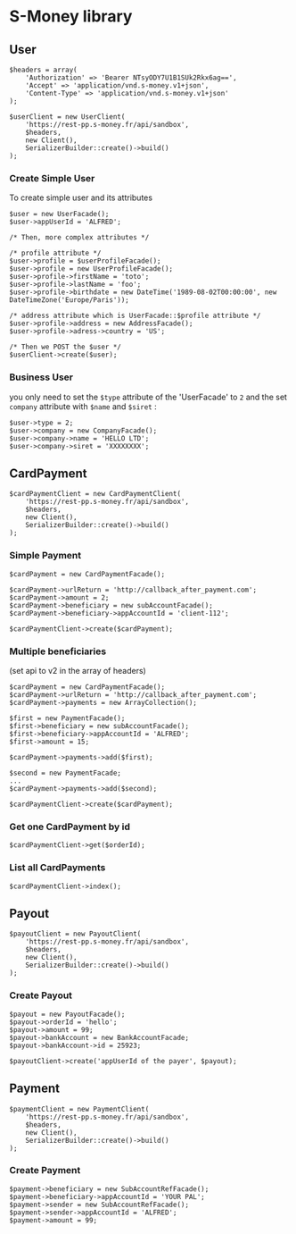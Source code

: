 S-Money library
===============

## User

    $headers = array(
        'Authorization' => 'Bearer NTsyODY7U1B1SUk2Rkx6ag==',
        'Accept' => 'application/vnd.s-money.v1+json',
        'Content-Type' => 'application/vnd.s-money.v1+json'
    );

    $userClient = new UserClient(
        'https://rest-pp.s-money.fr/api/sandbox',
        $headers,
        new Client(),
        SerializerBuilder::create()->build()
    );

### Create Simple User

To create simple user and its attributes

    $user = new UserFacade();
    $user->appUserId = 'ALFRED';
    
    /* Then, more complex attributes */
    
    /* profile attribute */
    $user->profile = $userProfileFacade();
    $user->profile = new UserProfileFacade();
    $user->profile->firstName = 'toto';
    $user->profile->lastName = 'foo';
    $user->profile->birthdate = new DateTime('1989-08-02T00:00:00', new DateTimeZone('Europe/Paris'));

    /* address attribute which is UserFacade::$profile attribute */
    $user->profile->address = new AddressFacade();
    $user->profile->adress->country = 'US';

    /* Then we POST the $user */
    $userClient->create($user);


### Business User

you only need to set the `$type` attribute of the 'UserFacade' to `2` and the set `company` attribute with `$name` and `$siret` :

    $user->type = 2;
    $user->company = new CompanyFacade();
    $user->company->name = 'HELLO LTD';
    $user->company->siret = 'XXXXXXXX';


## CardPayment

    $cardPaymentClient = new CardPaymentClient(
        'https://rest-pp.s-money.fr/api/sandbox',
        $headers,
        new Client(),
        SerializerBuilder::create()->build()
    );
### Simple Payment

    $cardPayment = new CardPaymentFacade();

    $cardPayment->urlReturn = 'http://callback_after_payment.com';
    $cardPayment->amount = 2;
    $cardPayment->beneficiary = new subAccountFacade();
    $cardPayment->beneficiary->appAccountId = 'client-112';
    
    $cardPaymentClient->create($cardPayment);


### Multiple beneficiaries

(set api to v2 in the array of headers)

    $cardPayment = new CardPaymentFacade();
    $cardPayment->urlReturn = 'http://callback_after_payment.com';
    $cardPayment->payments = new ArrayCollection();

    $first = new PaymentFacade();
    $first->beneficiary = new subAccountFacade();
    $first->beneficiary->appAccountId = 'ALFRED';
    $first->amount = 15;

    $cardPayment->payments->add($first);

    $second = new PaymentFacade;
    ...
    $cardPayment->payments->add($second);

    $cardPaymentClient->create($cardPayment);

### Get one CardPayment by id

    $cardPaymentClient->get($orderId);

### List all CardPayments

    $cardPaymentClient->index();


## Payout
    $payoutClient = new PayoutClient(
        'https://rest-pp.s-money.fr/api/sandbox',
        $headers,
        new Client(),
        SerializerBuilder::create()->build()
    );


### Create Payout

    $payout = new PayoutFacade();
    $payout->orderId = 'hello';
    $payout->amount = 99;
    $payout->bankAccount = new BankAccountFacade;
    $payout->bankAccount->id = 25923;
    
    $payoutClient->create('appUserId of the payer', $payout);


## Payment

    $paymentClient = new PaymentClient(
        'https://rest-pp.s-money.fr/api/sandbox',
        $headers,
        new Client(),
        SerializerBuilder::create()->build()
    );


### Create Payment

    $payment->beneficiary = new SubAccountRefFacade();
    $payment->beneficiary->appAccountId = 'YOUR PAL';
    $payment->sender = new SubAccountRefFacade();
    $payment->sender->appAccountId = 'ALFRED';
    $payment->amount = 99;
